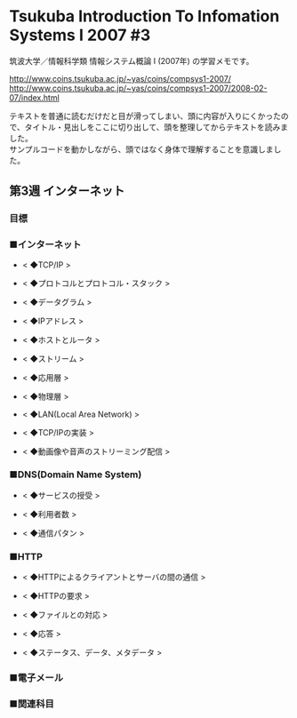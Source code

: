 # Tsukuba Introduction To Infomation Systems I 2007 #3

筑波大学／情報科学類 情報システム概論 I (2007年) の学習メモです。  

http://www.coins.tsukuba.ac.jp/~yas/coins/compsys1-2007/  
http://www.coins.tsukuba.ac.jp/~yas/coins/compsys1-2007/2008-02-07/index.html  

テキストを普通に読むだけだと目が滑ってしまい、頭に内容が入りにくかったので、タイトル・見出しをここに切り出して、頭を整理してからテキストを読みました。  
サンプルコードを動かしながら、頭ではなく身体で理解することを意識しました。  


## 第3週 インターネット

### 目標

### ■インターネット

- < ◆TCP/IP >  

- < ◆プロトコルとプロトコル・スタック >  

- < ◆データグラム >  

- < ◆IPアドレス >  

- < ◆ホストとルータ >  

- < ◆ストリーム >  

- < ◆応用層 >  

- < ◆物理層 >  

- < ◆LAN(Local Area Network) >  

- < ◆TCP/IPの実装 >  

- < ◆動画像や音声のストリーミング配信 >  

### ■DNS(Domain Name System)

- < ◆サービスの授受 >  

- < ◆利用者数 >  

- < ◆通信パタン >  

### ■HTTP

- < ◆HTTPによるクライアントとサーバの間の通信 >  

- < ◆HTTPの要求 >  

- < ◆ファイルとの対応 >  

- < ◆応答 >  

- < ◆ステータス、データ、メタデータ >  

### ■電子メール

### ■関連科目

